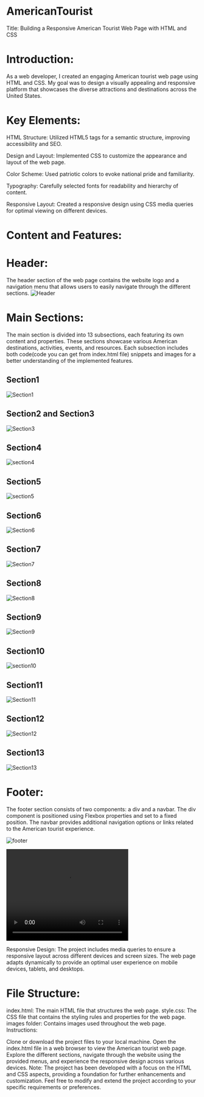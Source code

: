 # AmericanTourist

Title: Building a Responsive American Tourist Web Page with HTML and CSS

# Introduction:
As a web developer, I created an engaging American tourist web page using HTML and CSS. My goal was to design a visually appealing and responsive platform that showcases the diverse attractions and destinations across the United States.

# Key Elements:

HTML Structure: Utilized HTML5 tags for a semantic structure, improving accessibility and SEO.

Design and Layout: Implemented CSS to customize the appearance and layout of the web page.

Color Scheme: Used patriotic colors to evoke national pride and familiarity.

Typography: Carefully selected fonts for readability and hierarchy of content.

Responsive Layout: Created a responsive design using CSS media queries for optimal viewing on different devices.

# Content and Features:

# Header:
The header section of the web page contains the website logo and a navigation menu that allows users to easily navigate through the different sections.
![Header](https://github.com/Tanvirpirjada/AmericanTourist/assets/111841729/222fe64b-1317-4d7e-b9cd-c61da78ff829)



# Main Sections:
The main section is divided into 13 subsections, each featuring its own content and properties. These sections showcase various American destinations, activities, events, and resources. Each subsection includes both code(code you can get from index.html file) snippets and images for a better understanding of the implemented features.

## Section1
![Section1](https://github.com/Tanvirpirjada/AmericanTourist/assets/111841729/572797c8-8cbb-4f06-9179-c8b2cecf8b0b)

##  Section2 and Section3
![Section3](https://github.com/Tanvirpirjada/AmericanTourist/assets/111841729/223b1ab5-66a1-4ac6-9537-00da105fb95d)

## Section4
![section4](https://github.com/Tanvirpirjada/AmericanTourist/assets/111841729/474d269a-f6ee-462c-ba5d-503495558acd)

## Section5
![section5](https://github.com/Tanvirpirjada/AmericanTourist/assets/111841729/68d87e7b-9be1-497d-acb2-0c16605d42de)

## Section6
![Section6](https://github.com/Tanvirpirjada/AmericanTourist/assets/111841729/68652f37-0e23-46de-b307-e363a206748b)
## Section7
![Section7](https://github.com/Tanvirpirjada/AmericanTourist/assets/111841729/2cea6366-79f3-47de-807c-314f9e856335)

## Section8
![Section8](https://github.com/Tanvirpirjada/AmericanTourist/assets/111841729/df5c8603-b6eb-48a0-aefa-84f656d49c70)

## Section9
![Section9](https://github.com/Tanvirpirjada/AmericanTourist/assets/111841729/47a56153-85da-4ac0-a88e-c5299abb1a46)

## Section10
![section10](https://github.com/Tanvirpirjada/AmericanTourist/assets/111841729/54b3dfc3-582c-4cff-8c01-c60c46a568ba)

## Section11
![Section11](https://github.com/Tanvirpirjada/AmericanTourist/assets/111841729/743e2e29-9b5d-4f46-a972-26961605228d)

## Section12
![Section12](https://github.com/Tanvirpirjada/AmericanTourist/assets/111841729/fc8c078f-30cf-4b07-97eb-888e2ed4a15a)

## Section13
![Section13](https://github.com/Tanvirpirjada/AmericanTourist/assets/111841729/dba573fa-86f7-49b7-84b7-18478b385a7c)

# Footer:
The footer section consists of two components: a div and a navbar. The div component is positioned using Flexbox properties and set to a fixed position. The navbar provides additional navigation options or links related to the American tourist experience.

![footer](https://github.com/Tanvirpirjada/AmericanTourist/assets/111841729/15e42035-f707-497e-af3d-eeda11348fc6)


<video width="320" height="240" controls>
  <source src="" type="video/mp4">
  <source src="" type="video/ogg">
  Your browser does not support the video tag.
</video>

Responsive Design:
The project includes media queries to ensure a responsive layout across different devices and screen sizes. The web page adapts dynamically to provide an optimal user experience on mobile devices, tablets, and desktops.

# File Structure:

index.html: The main HTML file that structures the web page.
style.css: The CSS file that contains the styling rules and properties for the web page.
images folder: Contains images used throughout the web page.
Instructions:

Clone or download the project files to your local machine.
Open the index.html file in a web browser to view the American tourist web page.
Explore the different sections, navigate through the website using the provided menus, and experience the responsive design across various devices.
Note:
The project has been developed with a focus on the HTML and CSS aspects, providing a foundation for further enhancements and customization. Feel free to modify and extend the project according to your specific requirements or preferences.
